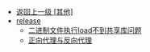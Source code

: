- [返回上一级 [其他]](/其他/)
- [release](/其他/release/)
  - [二进制文件执行load不到共享库问题](/其他/release/二进制文件执行load不到共享库问题.md)
  - [正向代理与反向代理](/其他/release/正向代理与反向代理.md)
